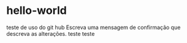# hello-world
teste de uso do git hub
Escreva uma mensagem de confirmação que descreva as alterações.
teste
teste
